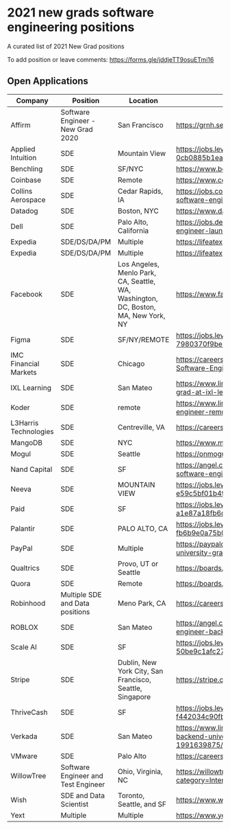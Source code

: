 # 2021 new grads software engineering positions
A curated list of 2021 New Grad positions

To add position or leave comments: https://forms.gle/jddjeTT9osuETmi16

## Open Applications
| Company | Position | Location | Link |
| --- | --- | --- | --- |
| Affirm | Software Engineer - New Grad 2020 | San Francisco | https://grnh.se/c48d8f7c3us |
| Applied Intuition | SDE | Mountain View | https://jobs.lever.co/applied/186f572c-f554-43bf-9c7c-0cb0885b1ea3 |
| Benchling | SDE | SF/NYC | https://www.benchling.com/careers/?gh_jid=2235318#detail |
| Coinbase | SDE | Remote | https://www.coinbase.com/careers/positions/1724688 |
| Collins Aerospace | SDE | Cedar Rapids, IA | https://jobs.collinsaerospace.com/job/cedar-rapids/new-grad-software-engineer-cryptography/1738/17111512 | 
| Datadog | SDE | Boston, NYC | https://www.datadoghq.com/careers/detail/?gh_jid=1826267 |
| Dell | SDE | Palo Alto, California | https://jobs.dell.com/job/palo-alto/new-grad-software-engineer-launch/375/16780645 | 
| Expedia | SDE/DS/DA/PM | Multiple | https://lifeatexpediagroup.com/jobs?keyword=NEW%20GRAD
| Expedia | SDE/DS/DA/PM | Multiple | https://lifeatexpediagroup.com/jobs?keyword=NEW%20GRAD
| Facebook | SDE | Los Angeles, Menlo Park, CA, Seattle, WA, Washington, DC, Boston, MA, New York, NY | https://www.facebook.com/careers/jobs/1559217084255670/
| Figma | SDE | SF/NY/REMOTE  | https://jobs.lever.co/figma/31f60538-9c04-4dd3-821d-7980370f9be3 |
| IMC Financial Markets | SDE | Chicago | https://careers.imc.com/us/en/job/REQ-00852/Graduate-Software-Engineer |
| IXL Learning | SDE | San Mateo | https://www.linkedin.com/jobs/view/software-engineer-new-grad-at-ixl-learning-1967281839/ |
| Koder | SDE | remote | https://www.linkedin.com/jobs/view/entry-level-software-engineer-remote-at-koder-2009704560 |
| L3Harris Technologies | SDE | Centreville, VA | https://careers.l3harris.com/job/-/-/4832/17160824 |
| MangoDB | SDE | NYC | https://www.mongodb.com/careers/jobs/2309034 |
| Mogul | SDE | Seattle | https://onmogul.com/jobs/software-engineer-new-grad-2020 | 
| Nand Capital | SDE | SF | https://angel.co/company/nand-capital/jobs/769774-software-engineer-new-grad |
| Neeva | SDE | MOUNTAIN VIEW | https://jobs.lever.co/neeva/d95ffe9a-0717-49a0-be61-e59c5bf01b49 |
| Paid | SDE | SF | https://jobs.lever.co/plaid/58690464-4e63-4180-8dc7-a1e87a18fb6d |
| Palantir | SDE | PALO ALTO, CA | https://jobs.lever.co/palantir/01dab70c-073c-4a22-bf76-fb6b9e0a75b0 |
| PayPal | SDE | Multiple | https://paypalcareers.dejobs.org/software-engineer-university-graduate/jobs-in/usa/jobs/ | 
| Qualtrics | SDE | Provo, UT or Seattle | https://boards.greenhouse.io/qualtrics | 
| Quora | SDE | Remote | https://boards.greenhouse.io/quora2/jobs/4810866002 |
| Robinhood | Multiple SDE and Data positions | Meno Park, CA | https://careers.robinhood.com/openings |
| ROBLOX | SDE | San Mateo | https://angel.co/company/roblox/jobs/589924-software-engineer-backend-new-college-grad-2020 | 
| Scale AI | SDE | SF | https://jobs.lever.co/scaleai/41e05b90-7e65-4dac-8676-50be9c1afc27 |
| Stripe | SDE | Dublin, New York City, San Francisco, Seattle, Singapore | https://stripe.com/jobs/search?q=NEW+GRAD |
| ThriveCash | SDE | SF | https://jobs.lever.co/thrive/679241fc-cd3a-45da-af66-f442034c90fb |
| Verkada | SDE | San Mateo | https://www.linkedin.com/jobs/view/software-engineer-backend-university-graduate-2021-at-verkada-1991639875/ |
| VMware | SDE | Palo Alto | https://careers.vmware.com/jobs/R2009349 |
| WillowTree | Software Engineer and Test Engineer | Ohio, Virginia, NC | https://willowtreeapps.com/careers/jobs?category=Intern&name=grad |
| Wish | SDE and Data Scientist | Toronto, Seattle, and SF | https://www.wish.com/careers/jobs |
| Yext | Multiple | Multiple | https://www.yext.com/careers/open-positions/ |

